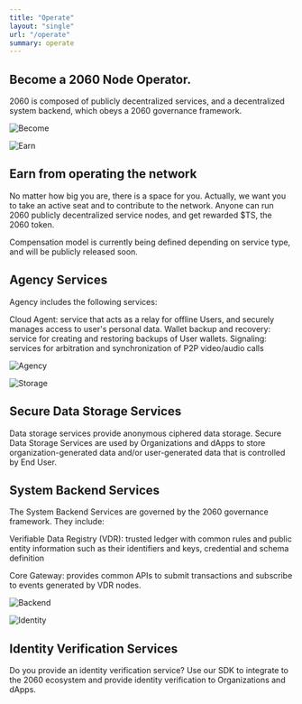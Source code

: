 ```yaml
---
title: "Operate"
layout: "single"
url: "/operate"
summary: operate
---
```

<div class="cover-cards">
        <div class="cover-card">

## Become a 2060 Node Operator.
2060 is composed of publicly decentralized services, and a decentralized system backend, which obeys a 2060 governance framework.

</div>
<div class="cover-banner-card">

![Become](/img/operate-banner-2.png)
</div>
</div>

<div class="earn-operating">
    <div class="earn-operating-card">

![Earn](/img/operate-earn.png)

</div>
<div class="earn-operating-card">

## Earn from operating the network
No matter how big you are, there is a space for you. Actually, we want you to take an active seat and to contribute to the network. Anyone can run 2060 publicly decentralized service nodes, and get rewarded $TS, the 2060 token.

Compensation model is currently being defined depending on service type, and will be publicly released soon.

</div>
</div>
<div class="cards">
    <div class="card">

## Agency Services
Agency includes the following services:

Cloud Agent: service that acts as a relay for offline Users, and securely manages access to user's personal data.
Wallet backup and recovery: service for creating and restoring backups of User wallets.
Signaling: services for arbitration and synchronization of P2P video/audio calls

</div>
<div class="operating-agency-card">

![Agency](/img/operate-agency.png)

</div>
</div>
<div class="earn-operating">
<div class="earn-storing-card">

![Storage](/img/operate-storage.png)

</div>
<div class="earn-operating-card">

## Secure Data Storage Services
Data storage services provide anonymous ciphered data storage. Secure Data Storage Services are used by Organizations and dApps to store organization-generated data and/or user-generated data that is controlled by End User.

</div>
</div>
<div class="cards">
    <div class="card">

## System Backend Services
The System Backend Services are governed by the 2060 governance framework. They include:

Verifiable Data Registry (VDR):  trusted ledger with common rules and public entity information such as their identifiers and keys, credential and schema definition

Core Gateway: provides common APIs to submit transactions and subscribe to events generated by VDR nodes.

</div>
<div class="card">

![Backend](/img/operate-backend.png)

</div>
</div>
<div class="earn-operating">
<div class="earn-identifying-card">

![Identity](/img/operate-identity.png)

</div>
<div class="earn-operating-card">

## Identity Verification Services
Do you provide an identity verification service?
Use our SDK to integrate to the 2060 ecosystem and provide identity verification to Organizations and dApps.

</div>
</div>